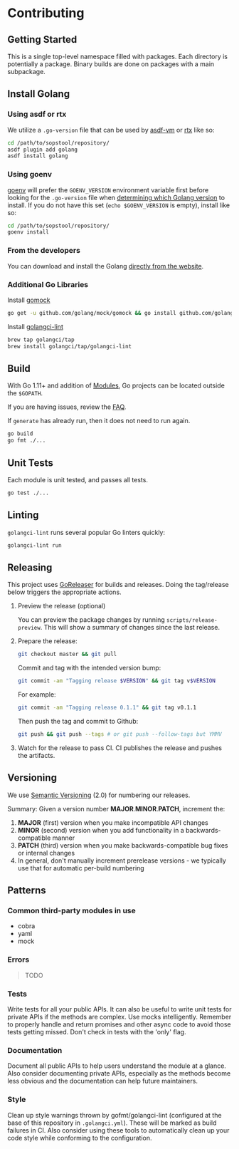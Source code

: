# Contributing

## Getting Started

This is a single top-level namespace filled with packages. Each directory is potentially a package. Binary builds are done on packages with a main subpackage.

## Install Golang

### Using asdf or rtx

We utilize a `.go-version` file that can be used by [asdf-vm](https://github.com/kennyp/asdf-golang) or [rtx](https://github.com/jdxcode/rtx) like so:

```bash
cd /path/to/sopstool/repository/
asdf plugin add golang
asdf install golang
```

### Using goenv

[goenv](https://github.com/syndbg/goenv) will prefer the `GOENV_VERSION` environment variable first before looking for the `.go-version` file when [determining which Golang version](https://github.com/syndbg/goenv/blob/master/HOW_IT_WORKS.md#choosing-the-go-version) to install.  If you do not have this set (`echo $GOENV_VERSION` is empty), install like so:

```bash
cd /path/to/sopstool/repository/
goenv install
```

### From the developers

You can download and install the Golang [directly from the website](https://go.dev/dl/).

### Additional Go Libraries

Install [gomock](https://github.com/golang/mock)

```sh
go get -u github.com/golang/mock/gomock && go install github.com/golang/mock/mockgen
```

Install [golangci-lint](https://golangci-lint.run/)

```sh
brew tap golangci/tap
brew install golangci/tap/golangci-lint
```

## Build

With Go 1.11+ and addition of [Modules](https://github.com/golang/go/wiki/Modules), Go projects can be located outside the `$GOPATH`.

If you are having issues, review the [FAQ](https://github.com/golang/go/wiki/Modules#faqs--most-common).

If `generate` has already run, then it does not need to run again.

```sh
go build
go fmt ./...
```

## Unit Tests

Each module is unit tested, and passes all tests.

```sh
go test ./...
```

## Linting

`golangci-lint` runs several popular Go linters quickly:

```sh
golangci-lint run
```

## Releasing

This project uses [GoReleaser](https://goreleaser.com/) for builds and releases. Doing the tag/release below triggers the appropriate actions.

1. Preview the release (optional)

   You can preview the package changes by running `scripts/release-preview`. This will show a summary of changes since the last release.

1. Prepare the release:

   ```sh
   git checkout master && git pull
   ```

   Commit and tag with the intended version bump:

   ```sh
   git commit -am "Tagging release $VERSION" && git tag v$VERSION
   ```

   For example:

   ```sh
   git commit -am "Tagging release 0.1.1" && git tag v0.1.1
   ```

   Then push the tag and commit to Github:

   ```sh
   git push && git push --tags # or git push --follow-tags but YMMV
   ```

1. Watch for the release to pass CI. CI publishes the release and pushes the artifacts.

## Versioning

We use [Semantic Versioning](http://semver.org/spec/v2.0.0.html) (2.0) for numbering our releases.

Summary: Given a version number **MAJOR**.**MINOR**.**PATCH**, increment the:

1. **MAJOR** (first) version when you make incompatible API changes
1. **MINOR** (second) version when you add functionality in a backwards-compatible manner
1. **PATCH** (third) version when you make backwards-compatible bug fixes or internal changes
1. In general, don't manually increment prerelease versions - we typically use that for automatic per-build numbering

## Patterns

### Common third-party modules in use

- cobra
- yaml
- mock

### Errors

> TODO

### Tests

Write tests for all your public APIs. It can also be useful to write unit tests for private APIs if the methods are complex. Use mocks intelligently. Remember to properly handle and return promises and other async code to avoid those tests getting missed. Don't check in tests with the 'only' flag.

### Documentation

Document all public APIs to help users understand the module at a glance. Also consider documenting private APIs, especially as the methods become less obvious and the documentation can help future maintainers.

### Style

Clean up style warnings thrown by gofmt/golangci-lint (configured at the base of this repository in `.golangci.yml`). These will be marked as build failures in CI. Also consider using these tools to automatically clean up your code style while conforming to the configuration.
